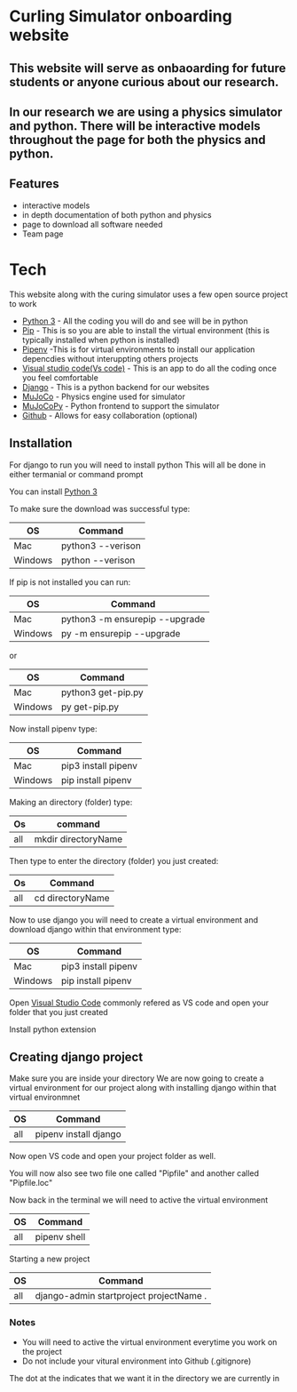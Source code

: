 
# Curling Simulator onboarding website
## This website will serve as onbaoarding for future students or anyone curious about our research.
## In our research we are using a physics simulator and python. There will be interactive models throughout the page for both the physics and python.

## Features
- interactive models
- in depth documentation of both python and physics 
- page to download all software needed 
- Team page

# Tech
This website along with the curing simulator uses a few open source project to work
- <ins>Python 3</ins> - All the coding you will do and see will be in python
- <ins>Pip</ins> - This is so you are able to install the virtual environment (this is typically installed when python is installed)
- <ins>Pipenv</ins> -This is for virtual environments to install our application depencdies without interuppting others projects 
- <ins>Visual studio code(Vs code)</ins> - This is an app to do all the coding once you feel comfortable
- <ins>Django</ins> - This is a python backend for our websites
- <ins>MuJoCo</ins> - Physics engine used for simulator
- <ins>MuJoCoPy</ins> - Python frontend to support the simulator
- <ins>Github</ins> - Allows for easy collaboration (optional)

## Installation
For django to run you will need to install python
This will all be done in either termanial or command prompt

You can install [Python 3](https://www.python.org/downloads/)

To make sure the download was successful type:

|OS| Command |
|---|---|
|Mac|python3 --verison|
|Windows| python --verison|

If pip is not installed you can run:

|OS| Command |
|---|---|
|Mac|python3 -m ensurepip --upgrade|
|Windows|py -m ensurepip --upgrade|

or 

|OS| Command |
|---|---|
|Mac|python3 get-pip.py|
|Windows|py get-pip.py|


Now install pipenv type:

|OS| Command |
|---|---|
|Mac|pip3 install pipenv|
|Windows|pip install pipenv|


Making an directory (folder) type:

|Os|command|
|---|---|
|all|mkdir directoryName|

Then type to enter the directory (folder) you just created:

|Os|Command|
|---|---|
|all|cd directoryName|

Now to use django you will need to create a virtual environment and download django within that environment type:

|OS| Command |
|---|---|
|Mac|pip3 install pipenv|
|Windows|pip install pipenv|

Open [Visual Studio Code](https://code.visualstudio.com/download) commonly refered as VS code and open your folder that you just created

Install python extension

## Creating django project

Make sure you are inside your directory
We are now going to create a virtual environment for our project along with installing django within that virtual environmnet

|OS|Command|
|---|---|
|all| pipenv install django|

Now open VS code and open your project folder as well.

You will now also see two file one called "Pipfile" and another called "Pipfile.loc"

Now back in the terminal we will need to active the virtual environment 

|OS|Command|
|---|---|
|all|pipenv shell|

Starting a new project

|OS|Command|
|---|---|
|all|django-admin startproject projectName .|

### Notes
* You will need to active the virtual environment everytime you work on the project
* Do not include your vitural environment into Github (.gitignore)



The dot at the indicates that we want it in the directory we are currently in





